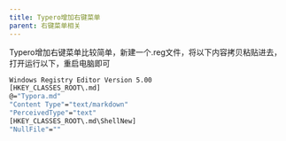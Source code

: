 ```yaml
---
title: Typero增加右键菜单
parent: 右键菜单相关
---
```

Typero增加右键菜单比较简单，新建一个.reg文件，将以下内容拷贝粘贴进去，打开运行以下，重启电脑即可
``` bash
Windows Registry Editor Version 5.00
[HKEY_CLASSES_ROOT\.md]
@="Typora.md"
"Content Type"="text/markdown"
"PerceivedType"="text"
[HKEY_CLASSES_ROOT\.md\ShellNew]
"NullFile"=""
```
